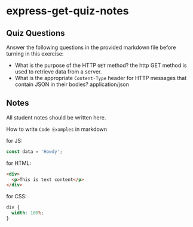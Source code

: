 # express-get-quiz-notes

## Quiz Questions

Answer the following questions in the provided markdown file before turning in this exercise:

- What is the purpose of the HTTP `GET` method?
  the http GET method is used to retrieve data from a server.
- What is the appropriate `Content-Type` header for HTTP messages that contain JSON in their bodies?
  application/json

## Notes

All student notes should be written here.

How to write `Code Examples` in markdown

for JS:

```javascript
const data = 'Howdy';
```

for HTML:

```html
<div>
  <p>This is text content</p>
</div>
```

for CSS:

```css
div {
  width: 100%;
}
```
